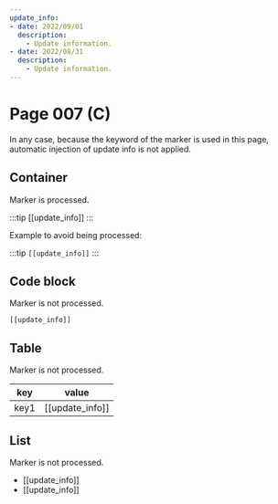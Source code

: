 ```yaml
---
update_info:
- date: 2022/09/01
  description:
    - Update information.
- date: 2022/08/31
  description:
    - Update information.
---
```

# Page 007 (C)

In any case, because the keyword of the marker is used in this page, automatic injection of update info is not applied.


## Container

Marker is processed.

:::tip
[[update_info]]
:::

Example to avoid being processed:

:::tip
`[[update_info]]`
:::


## Code block

Marker is not processed.

```
[[update_info]]
```


## Table

Marker is not processed.

| key  | value           |
|------|-----------------|
| key1 | [[update_info]] |


## List

Marker is not processed.

- [[update_info]]
- [[update_info]]

